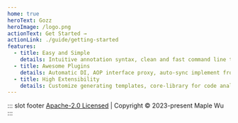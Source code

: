 ```yaml
---
home: true
heroText: Gozz
heroImage: /logo.png
actionText: Get Started →
actionLink: ./guide/getting-started
features:
  - title: Easy and Simple
    details: Intuitive annotation syntax, clean and fast command line tools, runtime-dependencies-free generated codes.
  - title: Awesome Plugins
    details: Automatic DI, AOP interface proxy, auto-sync implement from interface, ORM, API router mapping and so on.
  - title: High Extensibility
    details: Customize generating templates, core-library for code analysis, edit and generate. external .so plugins supported.
---
```



::: slot footer
[Apache-2.0 Licensed](https://github.com/go-zing/gozz/blob/main/LICENSE) | Copyright © 2023-present Maple Wu
:::